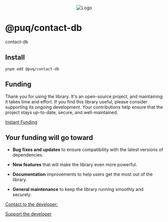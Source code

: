 <p align="center">
  <img src="https://beemood.github.io/dbs/contact-db/assets/favicon.png" alt="Logo" />
</p>

# @puq/contact-db

contact-db

## Install

`pnpm add @puq/contact-db`

## Funding

Thank you for using the library. It's an open-source project, and maintaining it takes time and effort. If you find this library useful, please consider supporting its ongoing development. Your contributions help ensure that the project stays up-to-date, secure, and well-maintained.

[Instant Funding](https://cash.app/$puqlib)

## Your funding will go toward

- **Bug fixes and updates** to ensure compatibility with the latest versions of dependencies.

- **New features** that will make the library even more powerful.

- **Documentation** improvements to help users get the most out of the library.

- **General maintenance** to keep the library running smoothly and securely.

[Contact to the developer:](mailto:robert.brightline+contact-db@gmail.com?subject=contact-db)

[Support the developer](https://cash.app/$puqlib)
